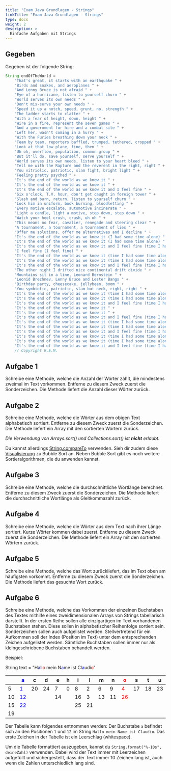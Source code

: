 ```yaml
---
title: "Exam Java Grundlagen - Strings"
linkTitle: "Exam Java Grundlagen - Strings"
type: docs
weight: 2
description: >
  Einfache Aufgaben mit Strings
---
```


## Gegeben

Gegeben ist der folgende String:

```java
String endOfTheWorld =
    "That's great, it starts with an earthquake " +
    "Birds and snakes, and aeroplanes " +
    "And Lenny Bruce is not afraid " +
    "Eye of a hurricane, listen to yourself churn " +
    "World serves its own needs " +
    "Don't mis-serve your own needs " +
    "Speed it up a notch, speed, grunt, no, strength " +
    "The ladder starts to clatter " +
    "With a fear of height, down, height " +
    "Wire in a fire, represent the seven games " +
    "And a government for hire and a combat site " +
    "Left her, wasn't coming in a hurry " +
    "With the Furies breathing down your neck " +
    "Team by team, reporters baffled, trumped, tethered, cropped " +
    "Look at that low plane, fine, then " +
    "Uh oh, overflow, population, common group " +
    "But it'll do, save yourself, serve yourself " +
    "World serves its own needs, listen to your heart bleed " +
    "Tell me with the Rapture and the reverent in the right, right " +
    "You vitriolic, patriotic, slam fight, bright light " +
    "Feeling pretty psyched " +
    "It's the end of the world as we know it " +
    "It's the end of the world as we know it " +
    "It's the end of the world as we know it and I feel fine " +
    "Six o'clock, T.V. hour, don't get caught in foreign tower " +
    "Slash and burn, return, listen to yourself churn " +
    "Lock him in uniform, book burning, bloodletting " +
    "Every motive escalate, automotive incinerate " +
    "Light a candle, light a motive, step down, step down " +
    "Watch your heel crush, crush, uh oh " +
    "This means no fear, cavalier, renegade and steering clear " +
    "A tournament, a tournament, a tournament of lies " +
    "Offer me solutions, offer me alternatives and I decline " +
    "It's the end of the world as we know it (I had some time alone) " +
    "It's the end of the world as we know it (I had some time alone) " +
    "It's the end of the world as we know it and I feel fine (time I had some time alone) " +
    "I feel fine (I feel fine) " +
    "It's the end of the world as we know it (time I had some time alone) " +
    "It's the end of the world as we know it (time I had some time alone) " +
    "It's the end of the world as we know it and I feel fine (time I had some time alone) " +
    "The other night I drifted nice continental drift divide " +
    "Mountains sit in a line, Leonard Bernstein " +
    "Leonid Brezhnev, Lenny Bruce and Lester Bangs " +
    "Birthday party, cheesecake, jellybean, boom " +
    "You symbiotic, patriotic, slam but neck, right, right " +
    "It's the end of the world as we know it (time I had some time alone) " +
    "It's the end of the world as we know it (time I had some time alone) " +
    "It's the end of the world as we know it and I feel fine (time I had some time alone) " +
    "It's the end of the world as we know it " +
    "It's the end of the world as we know it " +
    "It's the end of the world as we know it and I feel fine (time I had some time alone) " +
    "It's the end of the world as we know it (time I had some time alone) " +
    "It's the end of the world as we know it (time I had some time alone) " +
    "It's the end of the world as we know it and I feel fine (time I had some time alone) " +
    "It's the end of the world as we know it (time I had some time alone) " +
    "It's the end of the world as we know it (time I had some time alone) " +
    "It's the end of the world as we know it and I feel fine (time I had some time alone)";
    // Copyright R.E.M.
```

## Aufgabe 1

Schreibe eine Methode, welche die Anzahl der Wörter zählt, die mindestens zweimal im Text vorkommen. Entferne zu diesem Zweck zuerst die Sonderzeichen.
Die Methode liefert die Anzahl dieser Wörter zurück.

## Aufgabe 2

Schreibe eine Methode, welche die Wörter aus dem obigen Text alphabetisch sortiert. Entferne zu diesem Zweck zuerst die Sonderzeichen.
Die Methode liefert ein Array mit den sortierten Wörtern zurück.

_Die Verwendung von Arrays.sort() und Collections.sort() ist **nicht** erlaubt._

Du kannst allerdings [String.compareTo](https://www.w3schools.com/java/ref_string_compareto.asp) verwenden. Sieh dir zudem diese [Visualisierung](https://www.hackerearth.com/practice/algorithms/sorting/bubble-sort/visualize/) zu Bubble Sort an. Neben Bubble Sort gibt es noch weitere Sortieralgorithmen, die du anwenden kannst.

## Aufgabe 3

Schreibe eine Methode, welche die durchschnittliche Wortlänge berechnet. Entferne zu diesem Zweck zuerst die Sonderzeichen.
Die Methode liefert die durchschnittliche Wortlänge als Gleitkommazahl zurück.

## Aufgabe 4

Schreibe eine Methode, welche die Wörter aus dem Text nach ihrer Länge sortiert. Kurze Wörter kommen dabei zuerst. Entferne zu diesem Zweck zuerst die Sonderzeichen.
Die Methode liefert ein Array mit den sortierten Wörtern zurück.

## Aufgabe 5

Schreibe eine Methode, welche das Wort zurückliefert, das im Text oben am häufigsten vorkommt. Entferne zu diesem Zweck zuerst die Sonderzeichen.
Die Methode liefert das gesuchte Wort zurück.

## Aufgabe 6

[//]: # "Alte Beschreibung V1"
[//]: # "Schreibe eine Methode, welche die einzelnen Buchstaben des Textes in ein zweidimensionales Array von Strings überführt."
[//]: # "Die erste Dimension hat dabei die Grösse der verschiedenen vorkommenden Zeichen im Text in alphabetischer Reihenfolge."
[//]: # "Sonderzeichen sind ebenfalls Teil dieser alphabetischen Reihenfolge, die Sortierung richtet sich nach dem Integer-Wert der einzelnen Zeichen."
[//]: # "Die zweite Dimension enthält pro Zeichen ein Array mit den Positionen der Zeichen im Text. An erster Stelle steht dabei das jeweilige Zeichen."
[//]: # "Sämtliche Buchstaben sollen immer nur als kleingeschriebene Buchstaben behandelt werden."
[//]: # "Alte Beschreibung V2"
[//]: # "Schreibe eine Methode, welche die einzelnen Buchstaben des Textes in ein zweidimensionales Array von Strings überführt."
[//]: # "In der ersten Reihe sollen alle einzigartigen im Text vorhandenen Buchstaben stehen. "
[//]: # "Diese sollen in alphabetischer Reihenfolge sortiert sein. Sonderzeichen sollen auch aufgelistet werden."
[//]: # "Unter jedem Buchstaben sollen fortlaufend die Positionen(index) im Text dargestellt werden."
[//]: # "Sämtliche Buchstaben sollen immer nur als kleingeschriebene Buchstaben behandelt werden."

Schreibe eine Methode, welche das Vorkommen der einzelnen Buchstaben des Textes mithilfe eines zweidimensionalen Arrays von Strings tabellarisch darstellt.
In der ersten Reihe sollen alle einzigartigen im Text vorhandenen Buchstaben stehen.
Diese sollen in alphabetischer Reihenfolge sortiert sein. Sonderzeichen sollen auch aufgelistet werden.
Stellvertretend für ein Aufkommen soll der Index (Position im Text) unter dem entsprechenden Zeichen aufgelistet werden.
Sämtliche Buchstaben sollen immer nur als kleingeschriebene Buchstaben behandelt werden.

Beispiel:

String text = "H<span style="color: blue">a</span>ll<span style="color: red">o</span> mein N<span style="color: blue">a</span>me ist Cl<span style="color: blue">a</span>udi<span style="color: red">o</span>"

|     | <span style="color: blue">a</span>  | c   | d   | e   | h   | i   | l   | m   | n   | <span style="color: red">o</span>  | s   | t   | u   |
| --- | ----------------------------------- | --- | --- | --- | --- | --- | --- | --- | --- | ---------------------------------- | --- | --- | --- |
| 5   | <span style="color: blue">1</span>  | 20  | 24  | 7   | 0   | 8   | 2   | 6   | 9   | <span style="color: red">4</span>  | 17  | 18  | 23  |
| 10  | <span style="color: blue">12</span> |     |     | 14  |     | 16  | 3   | 13  | 11  | <span style="color: red">26</span> |     |     |     |
| 15  | <span style="color: blue">22</span> |     |     |     |     | 25  | 21  |     |     |                                    |     |     |     |
| 19  |                                     |     |     |     |     |     |     |     |     |                                    |     |     |     |

Der Tabelle kann folgendes entnommen werden:
Der Buchstabe `a` befindet sich an den Positionen `1` und `12` im String `Hallo mein Name ist Claudio`.
Das erste Zeichen in der Tabelle ist ein Leerschlag (whitespace).

Um die Tabelle formattiert auszugeben, kannst du `String.format("%-10s", deineZahl)` verwenden.
Dabei wird der Text immer mit Leerzeichen aufgefüllt und sichergestellt, dass der Text immer 10 Zeichen lang ist, auch wenn die Zahlen unterschiedlich lang sind.
